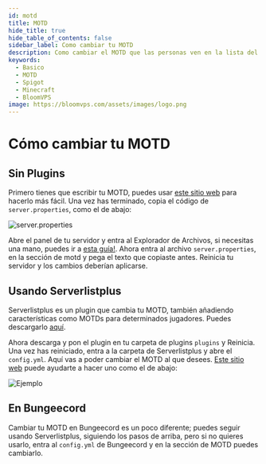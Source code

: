 ```yaml
---
id: motd
title: MOTD
hide_title: true
hide_table_of_contents: false
sidebar_label: Como cambiar tu MOTD
description: Como cambiar el MOTD que las personas ven en la lista del servidor. 
keywords:
  - Basico
  - MOTD
  - Spigot
  - Minecraft
  - BloomVPS
image: https://bloomvps.com/assets/images/logo.png
---
```

# Cómo cambiar tu MOTD

## Sin Plugins

Primero tienes que escribir tu MOTD, puedes usar [este sitio web](https://mctools.org/motd-creator) para hacerlo más fácil. Una vez has terminado, copia el código de `server.properties`, como el de abajo:

![server.properties](https://cdn.discordapp.com/attachments/716405933105872938/751221395622723715/unknown.png)

Abre el panel de tu servidor y entra al Explorador de Archivos, si necesitas una mano, puedes ir a  [esta guía!](https://docs.bloomvps.com/languages/spanish/basico/panel/gestion-archivos). Ahora entra al archivo `server.properties`, en la sección de motd y pega el texto que copiaste antes. Reinicia tu servidor y los cambios deberían aplicarse.

## Usando Serverlistplus
Serverlistplus es un plugin que cambia tu MOTD, también añadiendo características como MOTDs para determinados jugadores. Puedes descargarlo [aquí](https://www.spigotmc.org/resources/serverlistplus.241/). 

Ahora descarga y pon el plugin en tu carpeta de plugins `plugins` y Reinicia. Una vez has reiniciado, entra a la carpeta de Serverlistplus y abre el `config.yml`. Aquí vas a poder cambiar el MOTD al que desees. [Este sitio web](https://mctools.org/motd-creator) puede ayudarte a hacer uno como el de abajo:

![Ejemplo](https://cdn.discordapp.com/attachments/716405933105872938/751223535405629510/unknown.png)

## En Bungeecord
Cambiar tu MOTD en Bungeecord es un poco diferente; puedes seguir usando Serverlistplus, siguiendo los pasos de arriba, pero si no quieres usarlo, entra al `config.yml` de Bungeecord y en la sección de MOTD puedes cambiarlo.
